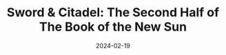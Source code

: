 ---
title: "Sword & Citadel: The Second Half of The Book of the New Sun"
authors: "Gene Wolfe"
date: 2024-02-19
star_rating: 5
books/tags:
    - "fiction"
    - "science-fiction"
    - "deep future"
    - "fantasy"
---